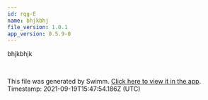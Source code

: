 ```yaml
---
id: rqg-E
name: bhjkbhj
file_version: 1.0.1
app_version: 0.5.9-0
---
```


bhjkbhjk

<br/>

This file was generated by Swimm. [Click here to view it in the app](https://swimm-web-app.web.app/#/repos/ls4DA2fLasmQuEbT4ipw/docs/rqg-E). Timestamp: 2021-09-19T15:47:54.186Z (UTC)